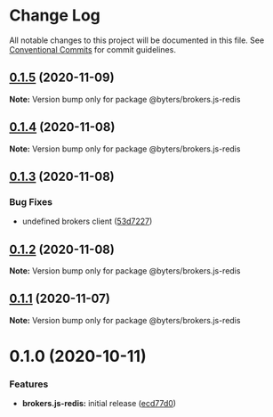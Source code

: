 # Change Log

All notable changes to this project will be documented in this file.
See [Conventional Commits](https://conventionalcommits.org) for commit guidelines.

## [0.1.5](https://github.com/BytersProject/brokers.js/compare/@byters/brokers.js-redis@0.1.4...@byters/brokers.js-redis@0.1.5) (2020-11-09)

**Note:** Version bump only for package @byters/brokers.js-redis





## [0.1.4](https://github.com/BytersProject/brokers.js/compare/@byters/brokers.js-redis@0.1.3...@byters/brokers.js-redis@0.1.4) (2020-11-08)

**Note:** Version bump only for package @byters/brokers.js-redis





## [0.1.3](https://github.com/BytersProject/brokers.js/compare/@byters/brokers.js-redis@0.1.2...@byters/brokers.js-redis@0.1.3) (2020-11-08)


### Bug Fixes

* undefined brokers client ([53d7227](https://github.com/BytersProject/brokers.js/commit/53d72275056f6eaf9d11b804bf5c40602bba62c8))





## [0.1.2](https://github.com/BytersProject/brokers.js/compare/@byters/brokers.js-redis@0.1.1...@byters/brokers.js-redis@0.1.2) (2020-11-08)

**Note:** Version bump only for package @byters/brokers.js-redis





## [0.1.1](https://github.com/BytersProject/brokers.js/compare/@byters/brokers.js-redis@0.1.0...@byters/brokers.js-redis@0.1.1) (2020-11-07)

**Note:** Version bump only for package @byters/brokers.js-redis





# 0.1.0 (2020-10-11)


### Features

* **brokers.js-redis:** initial release ([ecd77d0](https://github.com/BytersProject/brokers.js/commit/ecd77d0a84c539dfeb40416782ed990edc037c6e))
